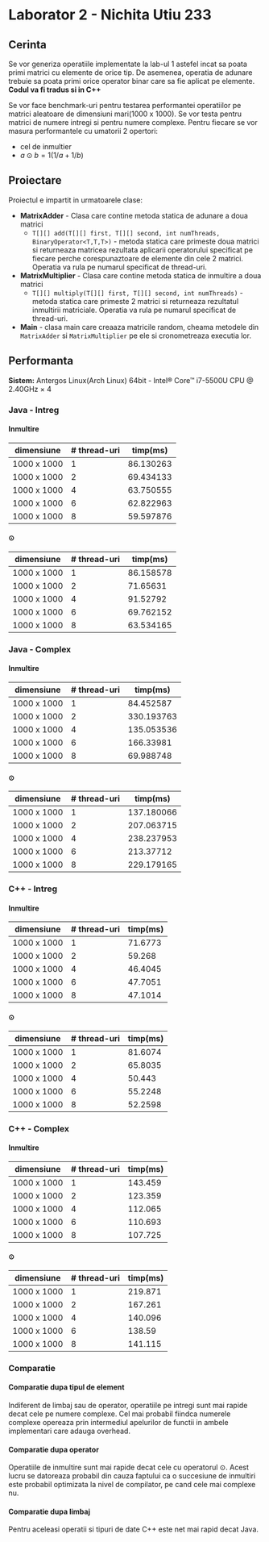 # Laborator 2 - Nichita Utiu 233
## Cerinta
Se vor generiza operatiile implementate la lab-ul 1 astefel incat sa poata primi matrici cu elemente de orice tip. De asemenea, operatia de adunare trebuie sa poata primi orice operator binar care sa fie aplicat pe elemente. **Codul va fi tradus si in C++**

Se vor face benchmark-uri pentru testarea performantei operatiilor pe matrici aleatoare de dimensiuni mari(1000 x 1000).  Se vor testa pentru matrici de numere intregi si pentru numere complexe. Pentru fiecare se vor masura performantele cu umatorii 2 opertori:

* cel de inmultier
* $a \odot b = 1 ( 1 / a + 1/ b )$

## Proiectare
Proiectul e impartit in urmatoarele clase:

* **MatrixAdder** - Clasa care contine metoda statica de adunare a doua matrici
	* `T[][] add(T[][] first, T[][] second, int numThreads, BinaryOperator<T,T,T>)` - metoda statica care primeste doua matrici si returneaza matricea rezultata aplicarii operatorului specificat pe fiecare perche corespunaztoare de elemente din cele 2 matrici. Operatia va rula pe numarul specificat de thread-uri.
* **MatrixMultiplier** - Clasa care contine metoda statica de inmultire a doua matrici
	* `T[][] multiply(T[][] first, T[][] second, int numThreads)` - metoda statica care primeste 2 matrici si returneaza rezultatul inmultirii matriciale.  Operatia va rula pe numarul specificat de thread-uri.
* **Main** - clasa main care creaaza matricile random, cheama metodele din `MatrixAdder` si `MatrixMultiplier` pe ele si cronometreaza executia lor.

## Performanta
**Sistem:** Antergos Linux(Arch Linux) 64bit - Intel® Core™ i7-5500U CPU @ 2.40GHz × 4

### Java - Intreg
#### Inmultire
|  dimensiune | # thread-uri | timp(ms) |
| --- | --- | --- |
| 1000 x 1000 | 1 | 86.130263 |
| 1000 x 1000 | 2 | 69.434133 |
| 1000 x 1000 | 4 | 63.750555 |
| 1000 x 1000 | 6 | 62.822963 |
| 1000 x 1000 | 8 | 59.597876 |

#### $\odot$
|  dimensiune | # thread-uri | timp(ms) |
| --- | --- | --- |
| 1000 x 1000 | 1 | 86.158578 |
| 1000 x 1000 | 2 | 71.65631 |
| 1000 x 1000 | 4 | 91.52792 |
| 1000 x 1000 | 6 | 69.762152 |
| 1000 x 1000 | 8 | 63.534165 |

### Java - Complex
#### Inmultire
|  dimensiune | # thread-uri | timp(ms) |
| --- | --- | --- |
| 1000 x 1000 | 1 | 84.452587 |
| 1000 x 1000 | 2 | 330.193763 |
| 1000 x 1000 | 4 | 135.053536 |
| 1000 x 1000 | 6 | 166.33981 |
| 1000 x 1000 | 8 | 69.988748 |

#### $\odot$
|  dimensiune | # thread-uri | timp(ms) |
| --- | --- | --- |
| 1000 x 1000 | 1 | 137.180066 |
| 1000 x 1000 | 2 | 207.063715 |
| 1000 x 1000 | 4 | 238.237953 |
| 1000 x 1000 | 6 | 213.37712 |
| 1000 x 1000 | 8 | 229.179165 |

### C++ - Intreg
#### Inmultire
|  dimensiune | # thread-uri | timp(ms) |
| --- | --- | --- |
| 1000 x 1000 | 1 | 71.6773 |
| 1000 x 1000 | 2 | 59.268 |
| 1000 x 1000 | 4 | 46.4045 |
| 1000 x 1000 | 6 | 47.7051 |
| 1000 x 1000 | 8 | 47.1014 |

#### $\odot$
|  dimensiune | # thread-uri | timp(ms) |
| --- | --- | --- |
| 1000 x 1000 | 1 | 81.6074 |
| 1000 x 1000 | 2 | 65.8035 |
| 1000 x 1000 | 4 | 50.443 |
| 1000 x 1000 | 6 | 55.2248 |
| 1000 x 1000 | 8 | 52.2598 |

### C++ - Complex
#### Inmultire
|  dimensiune | # thread-uri | timp(ms) |
| --- | --- | --- |
| 1000 x 1000 | 1 | 143.459 |
| 1000 x 1000 | 2 | 123.359 |
| 1000 x 1000 | 4 | 112.065 |
| 1000 x 1000 | 6 | 110.693 |
| 1000 x 1000 | 8 | 107.725 |

#### $\odot$
|  dimensiune | # thread-uri | timp(ms) |
| --- | --- | --- |
| 1000 x 1000 | 1 | 219.871 |
| 1000 x 1000 | 2 | 167.261 |
| 1000 x 1000 | 4 | 140.096 |
| 1000 x 1000 | 6 | 138.59 |
| 1000 x 1000 | 8 | 141.115 |

### Comparatie
#### Comparatie dupa tipul de element
Indiferent de limbaj sau de operator, operatiile pe intregi sunt mai rapide decat cele pe numere complexe. Cel mai probabil fiindca numerele complexe opereaza prin intermediul apelurilor de functii in ambele implementari care adauga overhead.

#### Comparatie dupa operator
Operatiile de inmultire sunt mai rapide decat cele cu operatorul $\odot$. Acest lucru se datoreaza probabil din cauza faptului ca o succesiune de inmultiri este probabil optimizata la nivel de compilator, pe cand cele mai complexe nu.

#### Comparatie dupa limbaj
Pentru aceleasi operatii si tipuri de date C++ este net mai rapid decat Java.
